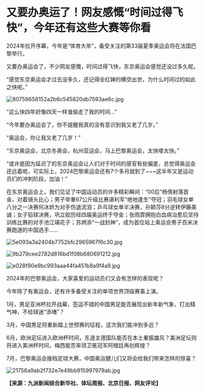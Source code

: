 # 又要办奥运了！网友感慨“时间过得飞快”，今年还有这些大赛等你看

2024年拉开序幕，今年是“体育大年”，备受关注的第33届夏季奥运会将在法国巴黎举行。

又要办奥运会了，不少网友感慨，时间过得飞快，东京奥运会感觉还没过多久呢。

“感觉东京奥运会才过去没多久，还记得全红婵的横空出世，为什么时间过的如此之快呢。”

![80759658152a2b6c545820db7593ae6c.jpg](https://raw.githubusercontent.com/qqhsx/qqnews_image/main/2024/01/04/又要办奥运了！网友感慨“时间过得飞快”，今年还有这些大赛等你看/80759658152a2b6c545820db7593ae6c.jpg)

“这么快四年好像四天一样谁偷走了我的时间…”

“今年要办奥运会了，你不提醒我真的没有意识到我又老了几岁。”

“奥运会，你让我又老了几岁！”

“东京奥运会，北京冬奥会，杭州亚运会，马上巴黎奥运会，太快喽太快。”

“或许是因为延迟了的东京奥运会让人们对于时间的感官有些偏差，总觉得奥运会还远着呢，可实际上，2024巴黎奥运会还有7个多月就到了~~~这半年又是运动员们的冲刺阶段，加油！”

在东京奥运会上，我们见证了中国运动员的许多精彩瞬间：“00后”杨倩射落首金，对着镜头比心；男子举重67公斤级比赛谌利军“绝地逢生”夺冠；羽毛球女单八分之一决赛何冰娇为对手伤退流泪；乒乓球女单半决赛，孙颖莎8分逆转伊藤美诚；女子铅球决赛，巩立姣历经四届奥运终于夺金；张雨霏拥抱白血病治愈后坚持训练比赛的对手池江璃花子；苏炳添“一战封神”，成为首位站上奥运会男子百米决赛跑道的中国选手……

![5e093a3a2404b7752bfc2965967f6c30.jpg](https://raw.githubusercontent.com/qqhsx/qqnews_image/main/2024/01/04/又要办奥运了！网友感慨“时间过得飞快”，今年还有这些大赛等你看/5e093a3a2404b7752bfc2965967f6c30.jpg)

![9b279cee2782d816bd1f08b680691212.jpg](https://raw.githubusercontent.com/qqhsx/qqnews_image/main/2024/01/04/又要办奥运了！网友感慨“时间过得飞快”，今年还有这些大赛等你看/9b279cee2782d816bd1f08b680691212.jpg)

![e028f90e9bc993aaa44fa451b8a9f4a9.jpg](https://raw.githubusercontent.com/qqhsx/qqnews_image/main/2024/01/04/又要办奥运了！网友感慨“时间过得飞快”，今年还有这些大赛等你看/e028f90e9bc993aaa44fa451b8a9f4a9.jpg)

2024年的巴黎奥运会，大家喜爱的运动员们又会有怎样的表现呢？

今年除了有奥运会，还有许多备受关注的单项世界顶级赛事上演。

1月，男足亚洲杯拉开战幕，签运不错的中国男足能否展现出新年新气象，打出精气神，不给球迷“添堵”？

3月，中国男足将重新踏上世预赛的征程，这次我们能冲到多远？

6月，欧洲足坛进入欧洲杯时间，东道主德国队能否在本土重振雄风？美洲足坛则将进入美洲杯时间，梅西能否率领卫冕冠军阿根廷再创辉煌？

7月，巴黎奥运会接档足球大赛，中国奥运健儿们又将会给我们带来怎样的惊喜？

![21756a9ab2f732e7e49bb915997979ab.jpg](https://raw.githubusercontent.com/qqhsx/qqnews_image/main/2024/01/04/又要办奥运了！网友感慨“时间过得飞快”，今年还有这些大赛等你看/21756a9ab2f732e7e49bb915997979ab.jpg)

**【来源：九派新闻综合新华社、体坛周报、北京日报、网友评论】**

